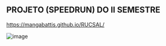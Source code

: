 ## PROJETO (SPEEDRUN) DO II SEMESTRE

https://mangabattis.github.io/RUCSAL/

![image](https://github.com/user-attachments/assets/22fadf6a-2771-47b2-998c-c8957448aec8)

